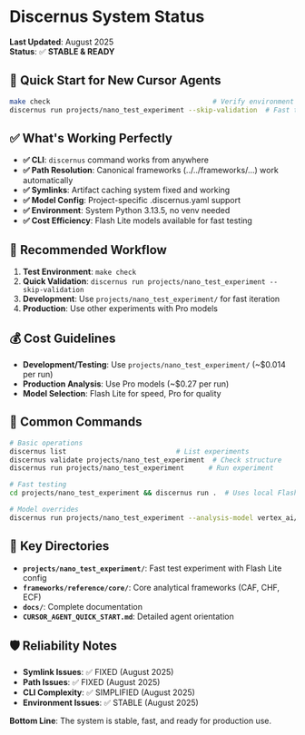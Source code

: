 # Discernus System Status

**Last Updated**: August 2025  
**Status**: ✅ **STABLE & READY**

## 🎯 Quick Start for New Cursor Agents

```bash
make check                                        # Verify environment
discernus run projects/nano_test_experiment --skip-validation  # Fast test (~47s, $0.014)
```

## ✅ What's Working Perfectly

- **✅ CLI**: `discernus` command works from anywhere
- **✅ Path Resolution**: Canonical frameworks (../../frameworks/...) work automatically  
- **✅ Symlinks**: Artifact caching system fixed and working
- **✅ Model Config**: Project-specific .discernus.yaml support
- **✅ Environment**: System Python 3.13.5, no venv needed
- **✅ Cost Efficiency**: Flash Lite models available for fast testing

## 🚀 Recommended Workflow

1. **Test Environment**: `make check`
2. **Quick Validation**: `discernus run projects/nano_test_experiment --skip-validation`  
3. **Development**: Use `projects/nano_test_experiment/` for fast iteration
4. **Production**: Use other experiments with Pro models

## 💰 Cost Guidelines

- **Development/Testing**: Use `projects/nano_test_experiment/` (~$0.014 per run)
- **Production Analysis**: Use Pro models (~$0.27 per run)
- **Model Selection**: Flash Lite for speed, Pro for quality

## 🔧 Common Commands

```bash
# Basic operations
discernus list                           # List experiments
discernus validate projects/nano_test_experiment  # Check structure
discernus run projects/nano_test_experiment      # Run experiment

# Fast testing
cd projects/nano_test_experiment && discernus run .  # Uses local Flash Lite config

# Model overrides
discernus run projects/nano_test_experiment --analysis-model vertex_ai/gemini-2.5-flash-lite
```

## 📁 Key Directories

- **`projects/nano_test_experiment/`**: Fast test experiment with Flash Lite config
- **`frameworks/reference/core/`**: Core analytical frameworks (CAF, CHF, ECF)
- **`docs/`**: Complete documentation
- **`CURSOR_AGENT_QUICK_START.md`**: Detailed agent orientation

## 🛡️ Reliability Notes

- **Symlink Issues**: ✅ FIXED (August 2025)
- **Path Issues**: ✅ FIXED (August 2025)  
- **CLI Complexity**: ✅ SIMPLIFIED (August 2025)
- **Environment Issues**: ✅ STABLE (August 2025)

**Bottom Line**: The system is stable, fast, and ready for production use.